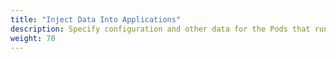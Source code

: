 ```yaml
---
title: "Inject Data Into Applications"
description: Specify configuration and other data for the Pods that run your workload.
weight: 70
---
```


